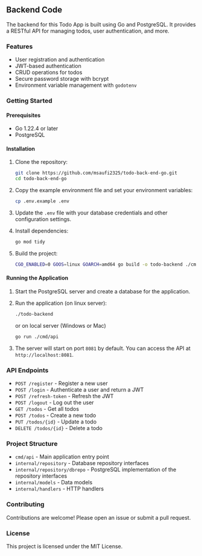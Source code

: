 ## Backend Code

The backend for this Todo App is built using Go and PostgreSQL. It provides a RESTful API for managing todos, user authentication, and more.

### Features
- User registration and authentication
- JWT-based authentication
- CRUD operations for todos
- Secure password storage with bcrypt
- Environment variable management with `godotenv`

### Getting Started

#### Prerequisites
- Go 1.22.4 or later
- PostgreSQL

#### Installation

1. Clone the repository:
    ```sh
    git clone https://github.com/msaufi2325/todo-back-end-go.git
    cd todo-back-end-go
    ```

2. Copy the example environment file and set your environment variables:
    ```sh
    cp .env.example .env
    ```

3. Update the `.env` file with your database credentials and other configuration settings.

4. Install dependencies:
    ```sh
    go mod tidy
    ```

5. Build the project:
    ```sh
    CGO_ENABLED=0 GOOS=linux GOARCH=amd64 go build -o todo-backend ./cmd/api
    ```

#### Running the Application

1. Start the PostgreSQL server and create a database for the application.

2. Run the application (on linux server):
    ```sh
    ./todo-backend
    ```
    or on local server (Windows or Mac)
    ```sh
    go run ./cmd/api
    ```

3. The server will start on port `8081` by default. You can access the API at `http://localhost:8081`.

### API Endpoints

- `POST /register` - Register a new user
- `POST /login` - Authenticate a user and return a JWT
- `POST /refresh-token` - Refresh the JWT
- `POST /logout` - Log out the user
- `GET /todos` - Get all todos
- `POST /todos` - Create a new todo
- `PUT /todos/{id}` - Update a todo
- `DELETE /todos/{id}` - Delete a todo

### Project Structure

- `cmd/api` - Main application entry point
- `internal/repository` - Database repository interfaces
- `internal/repository/dbrepo` - PostgreSQL implementation of the repository interfaces
- `internal/models` - Data models
- `internal/handlers` - HTTP handlers

### Contributing

Contributions are welcome! Please open an issue or submit a pull request.

### License

This project is licensed under the MIT License.
